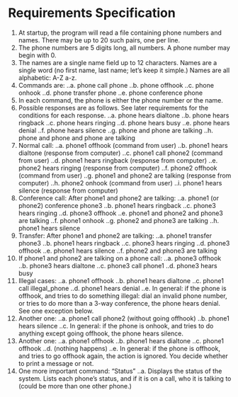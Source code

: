 # Requirements Specification

1. At startup, the program will read a file containing phone numbers and names. There may be up to 20 such pairs, one per line. 
2. The phone numbers are 5 digits long, all numbers. A phone number may begin with 0.
3. The names are a single name field up to 12 characters. Names are a single word (no first name, last name; let’s keep it simple.) Names are all alphabetic: A-Z a-z.
4. Commands are:
..a. phone call phone
..b. phone offhook
..c. phone onhook
..d. phone transfer phone
..e. phone conference phone
5. In each command, the phone is either the phone number or the name.
6. Possible responses are as follows. See later requirements for the conditions for each response.
..a. phone hears dialtone
..b. phone hears ringback
..c. phone hears ringing
..d. phone hears busy
..e. phone hears denial
..f. phone hears silence
..g. phone and phone are talking
..h. phone and phone and phone are talking
7. Normal call:
..a. phone1 offhook (command from user)
..b. phone1 hears dialtone (response from computer)
..c. phone1 call phone2 (command from user)
..d. phone1 hears ringback (response from computer)
..e. phone2 hears ringing (response from computer)
..f. phone2 offhook (command from user)
..g. phone1 and phone2 are talking (response from computer)
..h. phone2 onhook (command from user)
..i. phone1 hears silence (response from computer) 
8. Conference call: After phone1 and phone2 are talking:
..a. phone1 (or phone2) conference phone3
..b. phone1 hears ringback
..c. phone3 hears ringing
..d. phone3 offhook
..e. phone1 and phone2 and phone3 are talking
..f. phone1 onhook
..g. phone2 and phone3 are talking
..h. phone1 hears silence
9. Transfer: After phone1 and phone2 are talking:
..a. phone1 transfer phone3
..b. phone1 hears ringback
..c. phone3 hears ringing
..d. phone3 offhook
..e. phone1 hears silence
..f. phone2 and phone3 are talking
10. If phone1 and phone2 are talking on a phone call:
..a. phone3 offhook
..b. phone3 hears dialtone
..c. phone3 call phone1
..d. phone3 hears busy
11. Illegal cases:
..a. phone1 offhook
..b. phone1 hears dialtone
..c. phone1 call illegal_phone
..d. phone1 hears denial
..e. In general: if the phone is offhook, and tries to do something illegal: dial an invalid phone number, or tries to do more than a 3-way conference, the phone hears denial. See one exception below.
12. Another one:
..a. phone1 call phone2 (without going offhook)
..b. phone1 hears silence
..c. In general: if the phone is onhook, and tries to do anything except going offhook, the phone hears silence.
13. Another one:
..a. phone1 offhook
..b. phone1 hears dialtone
..c. phone1 offhook
..d. (nothing happens)
..e. In general: if the phone is offhook, and tries to go offhook again, the action is ignored. You decide whether to print a message or not.
14. One more important command: “Status”
..a. Displays the status of the system. Lists each phone’s status, and if it is on a call, who it is talking to (could be more than one other phone.) 
